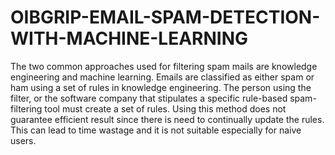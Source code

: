 # OIBGRIP-EMAIL-SPAM-DETECTION-WITH-MACHINE-LEARNING
The two common approaches used for filtering spam mails are knowledge engineering and machine learning. Emails are classified as either spam or ham using a set of rules in knowledge engineering. The person using the filter, or the software company that stipulates a specific rule-based spam-filtering tool must create a set of rules. Using this method does not guarantee efficient result since there is need to continually update the rules. This can lead to time wastage and it is not suitable especially for naive users.
